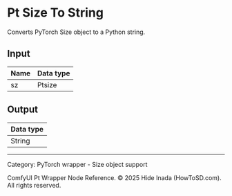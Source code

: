 # Pt Size To String
Converts PyTorch Size object to a Python string.

## Input
| Name | Data type |
|---|---|
| sz | Ptsize |

## Output
| Data type |
|---|
| String |

<HR>
Category: PyTorch wrapper - Size object support

ComfyUI Pt Wrapper Node Reference. © 2025 Hide Inada (HowToSD.com). All rights reserved.

